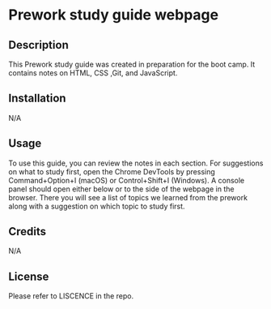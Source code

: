 # Prework study guide webpage

## Description

This Prework study guide was created in preparation for the boot camp. It contains notes on HTML, CSS ,Git, and JavaScript.

## Installation
N/A

## Usage

To use this guide, you can review the notes in each section. For suggestions on what to study first, open the Chrome DevTools by pressing Command+Option+I (macOS) or Control+Shift+I (Windows). A console panel should open either below or to the side of the webpage in the browser. There you will see a list of topics we learned from the prework along with a suggestion on which topic to study first.

## Credits

N/A

## License

Please refer to LISCENCE in the repo.
